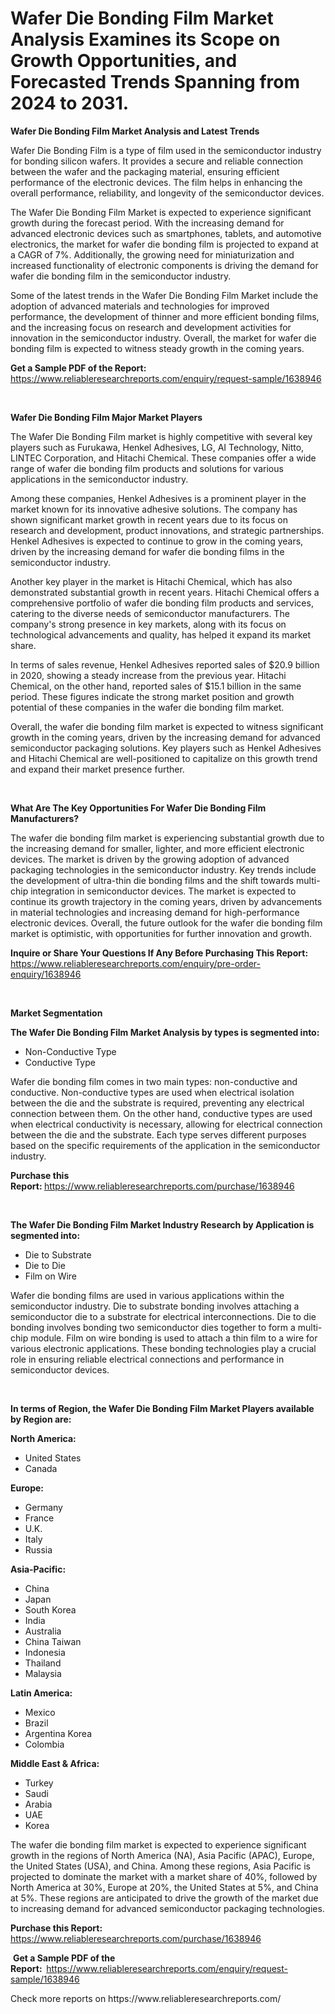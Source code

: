 <p><h1>Wafer Die Bonding Film Market Analysis Examines its Scope on Growth Opportunities, and Forecasted Trends Spanning from 2024 to 2031.</h1></p><p><strong>Wafer Die Bonding Film Market Analysis and Latest Trends</strong></p>
<p><p>Wafer Die Bonding Film is a type of film used in the semiconductor industry for bonding silicon wafers. It provides a secure and reliable connection between the wafer and the packaging material, ensuring efficient performance of the electronic devices. The film helps in enhancing the overall performance, reliability, and longevity of the semiconductor devices.</p><p>The Wafer Die Bonding Film Market is expected to experience significant growth during the forecast period. With the increasing demand for advanced electronic devices such as smartphones, tablets, and automotive electronics, the market for wafer die bonding film is projected to expand at a CAGR of 7%. Additionally, the growing need for miniaturization and increased functionality of electronic components is driving the demand for wafer die bonding film in the semiconductor industry.</p><p>Some of the latest trends in the Wafer Die Bonding Film Market include the adoption of advanced materials and technologies for improved performance, the development of thinner and more efficient bonding films, and the increasing focus on research and development activities for innovation in the semiconductor industry. Overall, the market for wafer die bonding film is expected to witness steady growth in the coming years.</p></p>
<p><strong>Get a Sample PDF of the Report:&nbsp;</strong> <a href="https://www.reliableresearchreports.com/enquiry/request-sample/1638946">https://www.reliableresearchreports.com/enquiry/request-sample/1638946</a></p>
<p>&nbsp;</p>
<p><strong>Wafer Die Bonding Film Major Market Players</strong></p>
<p><p>The Wafer Die Bonding Film market is highly competitive with several key players such as Furukawa, Henkel Adhesives, LG, AI Technology, Nitto, LINTEC Corporation, and Hitachi Chemical. These companies offer a wide range of wafer die bonding film products and solutions for various applications in the semiconductor industry.</p><p>Among these companies, Henkel Adhesives is a prominent player in the market known for its innovative adhesive solutions. The company has shown significant market growth in recent years due to its focus on research and development, product innovations, and strategic partnerships. Henkel Adhesives is expected to continue to grow in the coming years, driven by the increasing demand for wafer die bonding films in the semiconductor industry.</p><p>Another key player in the market is Hitachi Chemical, which has also demonstrated substantial growth in recent years. Hitachi Chemical offers a comprehensive portfolio of wafer die bonding film products and services, catering to the diverse needs of semiconductor manufacturers. The company's strong presence in key markets, along with its focus on technological advancements and quality, has helped it expand its market share.</p><p>In terms of sales revenue, Henkel Adhesives reported sales of $20.9 billion in 2020, showing a steady increase from the previous year. Hitachi Chemical, on the other hand, reported sales of $15.1 billion in the same period. These figures indicate the strong market position and growth potential of these companies in the wafer die bonding film market.</p><p>Overall, the wafer die bonding film market is expected to witness significant growth in the coming years, driven by the increasing demand for advanced semiconductor packaging solutions. Key players such as Henkel Adhesives and Hitachi Chemical are well-positioned to capitalize on this growth trend and expand their market presence further.</p></p>
<p>&nbsp;</p>
<p><strong>What Are The Key Opportunities For Wafer Die Bonding Film Manufacturers?</strong></p>
<p><p>The wafer die bonding film market is experiencing substantial growth due to the increasing demand for smaller, lighter, and more efficient electronic devices. The market is driven by the growing adoption of advanced packaging technologies in the semiconductor industry. Key trends include the development of ultra-thin die bonding films and the shift towards multi-chip integration in semiconductor devices. The market is expected to continue its growth trajectory in the coming years, driven by advancements in material technologies and increasing demand for high-performance electronic devices. Overall, the future outlook for the wafer die bonding film market is optimistic, with opportunities for further innovation and growth.</p></p>
<p><strong>Inquire or Share Your Questions If Any Before Purchasing This Report:</strong> <a href="https://www.reliableresearchreports.com/enquiry/pre-order-enquiry/1638946">https://www.reliableresearchreports.com/enquiry/pre-order-enquiry/1638946</a></p>
<p>&nbsp;</p>
<p><strong>Market Segmentation</strong></p>
<p><strong>The Wafer Die Bonding Film Market Analysis by types is segmented into:</strong></p>
<p><ul><li>Non-Conductive Type</li><li>Conductive Type</li></ul></p>
<p><p>Wafer die bonding film comes in two main types: non-conductive and conductive. Non-conductive types are used when electrical isolation between the die and the substrate is required, preventing any electrical connection between them. On the other hand, conductive types are used when electrical conductivity is necessary, allowing for electrical connection between the die and the substrate. Each type serves different purposes based on the specific requirements of the application in the semiconductor industry.</p></p>
<p><strong>Purchase this Report:&nbsp;</strong><a href="https://www.reliableresearchreports.com/purchase/1638946">https://www.reliableresearchreports.com/purchase/1638946</a></p>
<p>&nbsp;</p>
<p><strong>The Wafer Die Bonding Film Market Industry Research by Application is segmented into:</strong></p>
<p><ul><li>Die to Substrate</li><li>Die to Die</li><li>Film on Wire</li></ul></p>
<p><p>Wafer die bonding films are used in various applications within the semiconductor industry. Die to substrate bonding involves attaching a semiconductor die to a substrate for electrical interconnections. Die to die bonding involves bonding two semiconductor dies together to form a multi-chip module. Film on wire bonding is used to attach a thin film to a wire for various electronic applications. These bonding technologies play a crucial role in ensuring reliable electrical connections and performance in semiconductor devices.</p></p>
<p>&nbsp;</p>
<p><strong>In terms of Region, the Wafer Die Bonding Film Market Players available by Region are:</strong></p>
<p>
    <p> <strong> North America: </strong>
        <ul>
            <li>United States</li>
            <li>Canada</li>
        </ul>
        </p> 
    <p> <strong> Europe: </strong>
        <ul>
            <li>Germany</li>
            <li>France</li>
            <li>U.K.</li>
            <li>Italy</li>
            <li>Russia</li>
        </ul>
        </p> 
    <p> <strong> Asia-Pacific: </strong>
        <ul>
            <li>China</li>
            <li>Japan</li>
            <li>South Korea</li>
            <li>India</li>
            <li>Australia</li>
            <li>China Taiwan</li>
            <li>Indonesia</li>
            <li>Thailand</li>
            <li>Malaysia</li>
        </ul>
        </p> 
    <p> <strong> Latin America: </strong>
        <ul>
            <li>Mexico</li>
            <li>Brazil</li>
            <li>Argentina Korea</li>
            <li>Colombia</li>
        </ul>
        </p> 
    <p> <strong> Middle East & Africa: </strong>
        <ul>
            <li>Turkey</li>
            <li>Saudi</li>
            <li>Arabia</li>
            <li>UAE</li>
            <li>Korea</li>
        </ul>
    </p>
    </p>
<p><p>The wafer die bonding film market is expected to experience significant growth in the regions of North America (NA), Asia Pacific (APAC), Europe, the United States (USA), and China. Among these regions, Asia Pacific is projected to dominate the market with a market share of 40%, followed by North America at 30%, Europe at 20%, the United States at 5%, and China at 5%. These regions are anticipated to drive the growth of the market due to increasing demand for advanced semiconductor packaging technologies.</p></p>
<p><strong>Purchase this Report: </strong><a href="https://www.reliableresearchreports.com/purchase/1638946">https://www.reliableresearchreports.com/purchase/1638946</a></p>
<p>&nbsp;<strong>Get a Sample PDF of the Report:&nbsp;&nbsp;</strong><a href="https://www.reliableresearchreports.com/enquiry/request-sample/1638946">https://www.reliableresearchreports.com/enquiry/request-sample/1638946</a></p>
<p><strong></strong></p>
<p>Check more reports on https://www.reliableresearchreports.com/</p>